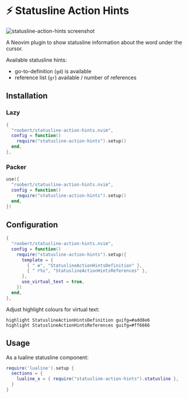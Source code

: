 # :zap: Statusline Action Hints

![statusline-action-hints screenshot](https://user-images.githubusercontent.com/226654/217480442-ae97682d-c2e1-4dc3-a9d6-7d646ca4d025.gif)

A Neovim plugin to show statusline information about the word under the cursor.

Available statusline hints:

- go-to-definition (`gd`) is available
- reference list (`gr`) available / number of references

## Installation

### Lazy

```lua
{
  "roobert/statusline-action-hints.nvim",
  config = function()
    require("statusline-action-hints").setup()
  end,
},
```

### Packer

```lua
use({
  "roobert/statusline-action-hints.nvim",
  config = function()
    require("statusline-action-hints").setup()
  end,
})
```

## Configuration

```lua
{
  "roobert/statusline-action-hints.nvim",
  config = function()
    require("statusline-action-hints").setup({
      template = {
        { " ⊛", "StatuslineActionHintsDefinition" },
        { " ↱%s", "StatuslineActionHintsReferences" },
      },
      use_virtual_text = true,
    })
  end,
},
```

Adjust highlight colours for virtual text:

```
highlight StatuslineActionHintsDefinition guifg=#add8e6
highlight StatuslineActionHintsReferences guifg=#ff6666
```

## Usage

As a lualine statusline component:

```lua
require('lualine').setup {
  sections = {
    lualine_x = { require("statusline-action-hints").statusline },
  }
}
```
